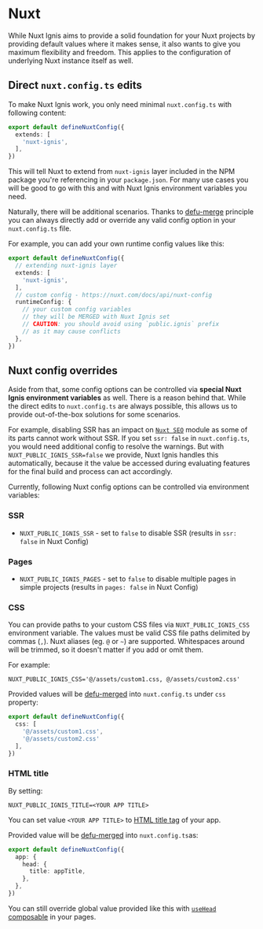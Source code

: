 # Nuxt

While Nuxt Ignis aims to provide a solid foundation for your Nuxt projects by providing default values where it makes sense, it also wants to give you maximum flexibility and freedom. This applies to the configuration of underlying Nuxt instance itself as well.

## Direct `nuxt.config.ts` edits

To make Nuxt Ignis work, you only need minimal `nuxt.config.ts` with following content:

```ts [nuxt.config.ts]
export default defineNuxtConfig({
  extends: [
    'nuxt-ignis',
  ],
})
```

This will tell Nuxt to extend from `nuxt-ignis` layer included in the NPM package you're referencing in your `package.json`. For many use cases you will be good to go with this and with Nuxt Ignis environment variables you need.

Naturally, there will be additional scenarios. Thanks to [defu-merge](/2-1-configuration.html#defu-merge) principle you can always directly add or override any valid config option in your `nuxt.config.ts` file. 

For example, you can add your own runtime config values like this:

```ts [nuxt.config.ts]
export default defineNuxtConfig({
  // extending nuxt-ignis layer
  extends: [
    'nuxt-ignis',
  ],
  // custom config - https://nuxt.com/docs/api/nuxt-config
  runtimeConfig: {
    // your custom config variables
    // they will be MERGED with Nuxt Ignis set
    // CAUTION: you should avoid using `public.ignis` prefix 
    // as it may cause conflicts
  },
})
```

## Nuxt config overrides

Aside from that, some config options can be controlled via **special Nuxt Ignis environment variables** as well. There is a reason behind that. While the direct edits to `nuxt.config.ts` are always possible, this allows us to provide out-of-the-box solutions for some scenarios.

For example, disabling SSR has an impact on [`Nuxt SEO`](/3-7-features-utils.html#nuxt-seo) module as some of its parts cannot work without SSR. If you set `ssr: false` in `nuxt.config.ts`, you would need additional config to resolve the warnings. But with `NUXT_PUBLIC_IGNIS_SSR=false` we provide, Nuxt Ignis handles this automatically, because it the value be accessed during evaluating features for the final build and process can act accordingly.

Currently, following Nuxt config options can be controlled via environment variables:

### SSR

- `NUXT_PUBLIC_IGNIS_SSR` - set to `false` to disable SSR (results in `ssr: false` in Nuxt Config)

### Pages

- `NUXT_PUBLIC_IGNIS_PAGES` - set to `false` to disable multiple pages in simple projects (results in `pages: false` in Nuxt Config)

### CSS

You can provide paths to your custom CSS files via `NUXT_PUBLIC_IGNIS_CSS` environment variable. The values must be valid CSS file paths delimited by commas (`,`). Nuxt aliases (eg. `@` or `~`) are supported. Whitespaces around will be trimmed, so it doesn't matter if you add or omit them.

For example:

```[.env]
NUXT_PUBLIC_IGNIS_CSS='@/assets/custom1.css, @/assets/custom2.css'
```

Provided values will be [defu-merged](/2-1-configuration.html#defu-merge) into `nuxt.config.ts` under `css` property:

```ts [nuxt.config.ts]
export default defineNuxtConfig({
  css: [
    '@/assets/custom1.css',
    '@/assets/custom2.css'
  ],
})
```

### HTML title

By setting:

```[.env]
NUXT_PUBLIC_IGNIS_TITLE=<YOUR APP TITLE>
```

You can set value `<YOUR APP TITLE>` to [HTML title tag](https://www.w3schools.com/tags/tag_title.asp) of your app.

Provided value will be [defu-merged](/2-1-configuration.html#defu-merge) into `nuxt.config.ts`as:

```ts [nuxt.config.ts]
export default defineNuxtConfig({
  app: {
    head: {
      title: appTitle,
    },
  },
})
```

You can still override global value provided like this with [`useHead` composable](https://nuxt.com/docs/api/composables/use-head) in your pages.
